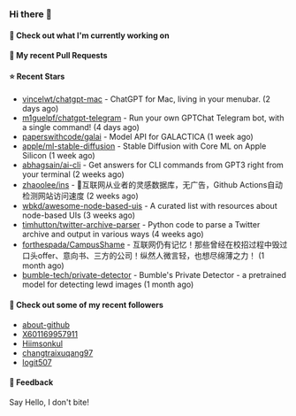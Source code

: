 ### Hi there 👋

#### 👷 Check out what I'm currently working on

#### 🔨 My recent Pull Requests


#### ⭐ Recent Stars

- [vincelwt/chatgpt-mac](https://github.com/vincelwt/chatgpt-mac) - ChatGPT for Mac, living in your menubar. (2 days ago)
- [m1guelpf/chatgpt-telegram](https://github.com/m1guelpf/chatgpt-telegram) - Run your own GPTChat Telegram bot, with a single command! (4 days ago)
- [paperswithcode/galai](https://github.com/paperswithcode/galai) - Model API for GALACTICA (1 week ago)
- [apple/ml-stable-diffusion](https://github.com/apple/ml-stable-diffusion) - Stable Diffusion with Core ML on Apple Silicon (1 week ago)
- [abhagsain/ai-cli](https://github.com/abhagsain/ai-cli) - Get answers for CLI commands from GPT3 right from your terminal (2 weeks ago)
- [zhaoolee/ins](https://github.com/zhaoolee/ins) - 🍭互联网从业者的灵感数据库，无广告，Github Actions自动检测网站访问速度 (2 weeks ago)
- [wbkd/awesome-node-based-uis](https://github.com/wbkd/awesome-node-based-uis) - A curated list with resources about node-based UIs (3 weeks ago)
- [timhutton/twitter-archive-parser](https://github.com/timhutton/twitter-archive-parser) - Python code to parse a Twitter archive and output in various ways (4 weeks ago)
- [forthespada/CampusShame](https://github.com/forthespada/CampusShame) - 互联网仍有记忆！那些曾经在校招过程中毁过口头offer、意向书、三方的公司！纵然人微言轻，也想尽绵薄之力！ (1 month ago)
- [bumble-tech/private-detector](https://github.com/bumble-tech/private-detector) - Bumble&#39;s Private Detector - a pretrained model for detecting lewd images (1 month ago)

#### 👯 Check out some of my recent followers

- [about-github](https://github.com/about-github)
- [X601169957911](https://github.com/X601169957911)
- [Hiimsonkul](https://github.com/Hiimsonkul)
- [changtraixuqang97](https://github.com/changtraixuqang97)
- [logit507](https://github.com/logit507)

#### 💬 Feedback

Say Hello, I don't bite!